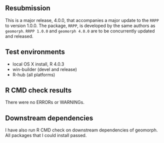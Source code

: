## Resubmission
This is a major release, 4.0.0, that accompanies a major  update to the `RRPP` to version 1.0.0. The package, `RRPP`, is developed by the same authors as `geomorph`. `RRPP 1.0.0` and `geomorph 4.0.0` are to be concurrently updated and released.

## Test environments
* local OS X install, R 4.0.3
* win-builder (devel and release)
* R-hub (all platforms)

## R CMD check results
There were no ERRORs or WARNINGs. 

## Downstream dependencies
I have also run R CMD check on downstream dependencies of geomorph. All packages that I could install passed. 
